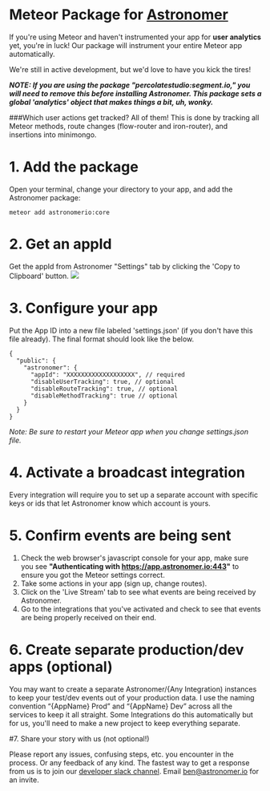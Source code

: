 # Meteor Package for [Astronomer](http://astronomer.io)

If you're using Meteor and haven't instrumented your app for **user analytics** yet, you're in luck! Our package will instrument your entire Meteor app automatically. 

We're still in active development, but we'd love to have you kick the tires!


<b>*NOTE: If you are using the package "percolatestudio:segment.io," you will need to remove this before installing Astronomer. This package sets a global 'analytics' object that makes things a bit, uh, wonky.*</b>

###Which user actions get tracked?
All of them! This is done by tracking all Meteor methods, route changes (flow-router and iron-router), and insertions into minimongo.

# 1. Add the package

Open your terminal, change your directory to your app, and add the Astronomer package:

```meteor add astronomerio:core```

# 2. Get an appId

Get the appId from Astronomer "Settings" tab by clicking the 'Copy to Clipboard' button. 
<img src="https://www.filepicker.io/api/file/6WLcSszVRBWWpdSgoQ9K">

# 3.  Configure your app

Put the App ID into a new file labeled 'settings.json' (if you don't have this file already). The final format should look like the below.

```
{
  "public": {
    "astronomer": {
      "appId": "XXXXXXXXXXXXXXXXXXX", // required
      "disableUserTracking": true, // optional
      "disableRouteTracking": true, // optional
      "disableMethodTracking": true // optional
    }
  }
}
```

<i>*Note: Be sure to restart your Meteor app when you change settings.json file.*</i>

# 4. Activate a broadcast integration

Every integration will require you to set up a separate account with specific keys or ids that let Astronomer know which account is yours.

# 5. Confirm events are being sent

1. Check the web browser's javascript console for your app, make sure you see **"Authenticating with https://app.astronomer.io:443"** to ensure you got the Meteor settings correct.
2. Take some actions in your app (sign up, change routes).
3. Click on the 'Live Stream' tab to see what events are being received by Astronomer.
4. Go to the integrations that you've activated and check to see that events are being properly received  on their end. 

# 6. Create separate production/dev apps (optional)

You may want to create a separate Astronomer/{Any Integration) instances to keep your test/dev events out of your production data. I use the naming convention “{AppName} Prod” and “{AppName} Dev” across all the services to keep it all straight. Some Integrations do this automatically but for us, you'll need to make a new project to keep everything separate.

#7. Share your story with us (not optional!)

Please report any issues, confusing steps, etc. you encounter in the process. Or any feedback of any kind. The fastest way to get a response from us is to join our [developer slack channel](https://astronomerchat.slack.com). Email [ben@astronomer.io](mailto:ben@astronomer.io) for an invite.


